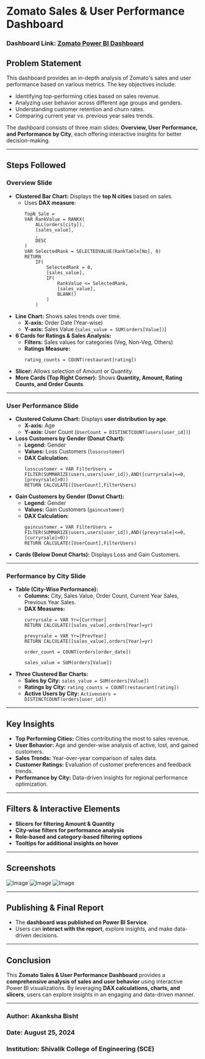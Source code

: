 # Zomato Sales & User Performance Dashboard

### Dashboard Link: [Zomato Power BI Dashboard](https://app.powerbi.com/reportEmbed?reportId=8ceb7b5d-aed9-4970-a416-37b6762cdc47&autoAuth=true&ctid=0d8f96a4-62c2-4e68-9449-66de88e46f86)

## Problem Statement

This dashboard provides an in-depth analysis of Zomato's sales and user performance based on various metrics. The key objectives include:
- Identifying top-performing cities based on sales revenue.
- Analyzing user behavior across different age groups and genders.
- Understanding customer retention and churn rates.
- Comparing current year vs. previous year sales trends.

The dashboard consists of three main slides: **Overview, User Performance, and Performance by City**, each offering interactive insights for better decision-making.

---
## Steps Followed

### **Overview Slide**
- **Clustered Bar Chart:** Displays the **top N cities** based on sales.
  - Uses **DAX measure**:
    ```DAX
    TopN_Sale = 
    VAR RankValue = RANKX(
        ALL(orders[city]),
        [sales_value],
        ,
        DESC
    )
    VAR SelectedRank = SELECTEDVALUE(RankTable[No], 0)
    RETURN
        IF(
            SelectedRank = 0, 
            [sales_value],
            IF(
                RankValue <= SelectedRank, 
                [sales_value],
                BLANK()
            )
        )
    ```
- **Line Chart:** Shows sales trends over time.
  - **X-axis:** Order Date (Year-wise)
  - **Y-axis:** Sales Value (`sales_value = SUM(orders[Value])`)
- **6 Cards for Ratings & Sales Analysis:**
  - **Filters:** Sales values for categories (Veg, Non-Veg, Others)
  - **Ratings Measure:**
    ```DAX
    rating_counts = COUNT(restaurant[rating])
    ```
- **Slicer:** Allows selection of Amount or Quantity.
- **More Cards (Top Right Corner):** Shows **Quantity, Amount, Rating Counts, and Order Counts**.

---
### **User Performance Slide**
- **Clustered Column Chart:** Displays **user distribution by age**.
  - **X-axis:** Age
  - **Y-axis:** User Count (`UserCount = DISTINCTCOUNT(users[user_id])`)
- **Loss Customers by Gender (Donut Chart):**
  - **Legend:** Gender
  - **Values:** Loss Customers (`losscustomer`)
  - **DAX Calculation:**
    ```DAX
    losscustomer = VAR FilterUsers = 
    FILTER(SUMMARIZE(users,users[user_id]),AND([curryrsale]<=0,[prevyrsale]>0))
    RETURN CALCULATE([UserCount],FilterUsers)
    ```
- **Gain Customers by Gender (Donut Chart):**
  - **Legend:** Gender
  - **Values:** Gain Customers (`gaincustomer`)
  - **DAX Calculation:**
    ```DAX
    gaincustomer = VAR FilterUsers = 
    FILTER(SUMMARIZE(users,users[user_id]),AND([prevyrsale]<=0,[curryrsale]>0))
    RETURN CALCULATE([UserCount],FilterUsers)
    ```
- **Cards (Below Donut Charts):** Displays Loss and Gain Customers.

---
### **Performance by City Slide**
- **Table (City-Wise Performance):**
  - **Columns:** City, Sales Value, Order Count, Current Year Sales, Previous Year Sales.
  - **DAX Measures:**
    ```DAX
    curryrsale = VAR Yr=[CurrYear]
    RETURN CALCULATE([sales_value],orders[Year]=yr)
    
    prevyrsale = VAR Yr=[PrevYear]
    RETURN CALCULATE([sales_value],orders[Year]=yr)
    
    order_count = COUNT(orders[order_date])
    
    sales_value = SUM(orders[Value])
    ```
- **Three Clustered Bar Charts:**
  - **Sales by City:** `sales_value = SUM(orders[Value])`
  - **Ratings by City:** `rating_counts = COUNT(restaurant[rating])`
  - **Active Users by City:** `Activeusers = DISTINCTCOUNT(orders[user_id])`

---
## Key Insights

- **Top Performing Cities:** Cities contributing the most to sales revenue.
- **User Behavior:** Age and gender-wise analysis of active, lost, and gained customers.
- **Sales Trends:** Year-over-year comparison of sales data.
- **Customer Ratings:** Evaluation of customer preferences and feedback trends.
- **Performance by City:** Data-driven insights for regional performance optimization.

---
## Filters & Interactive Elements
- **Slicers for filtering Amount & Quantity**
- **City-wise filters for performance analysis**
- **Role-based and category-based filtering options**
- **Tooltips for additional insights on hover**

---
## Screenshots

![Image](https://github.com/user-attachments/assets/9d4ff840-cc0e-49c0-8b7c-3321ec41662d)
![Image](https://github.com/user-attachments/assets/c6268a5e-f14a-4405-8037-3fad8d4efff0)
![Image](https://github.com/user-attachments/assets/86ede6ff-c00e-45b9-835e-bbe03419ab9b)

---
## Publishing & Final Report
- The **dashboard was published on Power BI Service**.
- Users can **interact with the report**, explore insights, and make data-driven decisions.

---
## Conclusion

This **Zomato Sales & User Performance Dashboard** provides a **comprehensive analysis of sales and user behavior** using interactive Power BI visualizations. By leveraging **DAX calculations, charts, and slicers**, users can explore insights in an engaging and data-driven manner.

---
### Author: **Akanksha Bisht**  
### Date: **August 25, 2024**  
### Institution: **Shivalik College of Engineering (SCE)**

